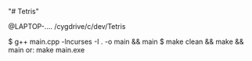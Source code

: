 "# Tetris" 


@LAPTOP-.... /cygdrive/c/dev/Tetris

$ g++ main.cpp -lncurses -I . -o main && main
$ make clean && make && main
or:
make
main.exe

